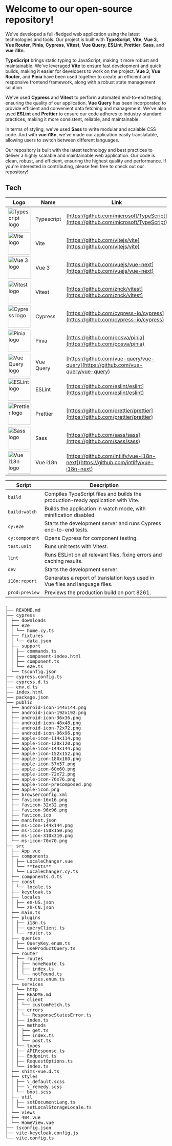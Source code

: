 # Welcome to our open-source repository!

We've developed a full-fledged web application using the latest technologies and tools. Our project is built with **TypeScript**, **Vite**, **Vue 3**, **Vue Router**, **Pinia**, **Cypress**, **Vitest**, **Vue Query**, **ESLint**, **Prettier**, **Sass**, and **vue i18n**.

**TypeScript** brings static typing to JavaScript, making it more robust and maintainable. We've leveraged **Vite** to ensure fast development and quick builds, making it easier for developers to work on the project. **Vue 3**, **Vue Router**, and **Pinia** have been used together to create an efficient and responsive frontend framework, along with a robust state management solution.

We've used **Cypress** and **Vitest** to perform automated end-to-end testing, ensuring the quality of our application. **Vue Query** has been incorporated to provide efficient and convenient data fetching and management. We've also used **ESLint** and **Prettier** to ensure our code adheres to industry-standard practices, making it more consistent, reliable, and maintainable.

In terms of styling, we've used **Sass** to write modular and scalable CSS code. And with **vue i18n**, we've made our application easily translatable, allowing users to switch between different languages.

Our repository is built with the latest technology and best practices to deliver a highly scalable and maintainable web application. Our code is clean, robust, and efficient, ensuring the highest quality and performance. If you're interested in contributing, please feel free to check out our repository!

## Tech

| Logo                                                                                                                       | Name       | Link                                                                                 |
| -------------------------------------------------------------------------------------------------------------------------- | ---------- | ------------------------------------------------------------------------------------ |
| <img height="70" src="https://upload.wikimedia.org/wikipedia/commons/4/4c/Typescript_logo_2020.svg" alt="Typescript logo"> | Typescript | [https://github.com/microsoft/TypeScript](https://github.com/microsoft/TypeScript)   |
| <img height="70" src="https://vitejs.dev/logo.svg" alt="Vite logo">                                                        | Vite       | [https://github.com/vitejs/vite](https://github.com/vitejs/vite)                     |
| <img height="70" src="https://upload.wikimedia.org/wikipedia/commons/9/95/Vue.js_Logo_2.svg" alt="Vue 3 logo">             | Vue 3      | [https://github.com/vuejs/vue-next](https://github.com/vuejs/vue-next)               |
| <img height="70" src="https://vitest.dev/logo.svg" alt="Vitest logo">                                                      | Vitest     | [https://github.com/znck/vitest](https://github.com/znck/vitest)                     |
| <img height="70" src="https://www.cypress.io/images/layouts/navbar-brand.svg" alt="Cypress logo">                          | Cypress    | [https://github.com/cypress-io/cypress](https://github.com/cypress-io/cypress)       |
| <img height="70" src="https://pinia.vuejs.org/logo.svg" alt="Pinia logo">                                                  | Pinia      | [https://github.com/posva/pinia](https://github.com/posva/pinia)                     |
| <img height="70" src="https://vue-query.vercel.app/vue-query.svg" alt="Vue Query logo">                                    | Vue Query  | [https://github.com/vue-query/vue-query](https://github.com/vue-query/vue-query)     |
| <img height="70" src="https://upload.wikimedia.org/wikipedia/commons/e/e3/ESLint_logo.svg" alt="ESLint logo">              | ESLint     | [https://github.com/eslint/eslint](https://github.com/eslint/eslint)                 |
| <img height="70" src="https://prettier.io/icon.png" alt="Prettier logo">                                                   | Prettier   | [https://github.com/prettier/prettier](https://github.com/prettier/prettier)         |
| <img height="70" src="https://sass-lang.com/assets/img/logos/logo-b6e1ef6e.svg" alt="Sass logo">                           | Sass       | [https://github.com/sass/sass](https://github.com/sass/sass)                         |
| <img height="70" src="https://vue-i18n.intlify.dev/vue-i18n-logo.png" alt="Vue i18n logo">                                 | Vue i18n   | [https://github.com/intlify/vue-i18n-next](https://github.com/intlify/vue-i18n-next) |

| Script         | Description                                                                      |
| -------------- | -------------------------------------------------------------------------------- |
| `build`        | Compiles TypeScript files and builds the production-ready application with Vite. |
| `build:watch`  | Builds the application in watch mode, with minification disabled.                |
| `cy:e2e`       | Starts the development server and runs Cypress end-to-end tests.                 |
| `cy:component` | Opens Cypress for component testing.                                             |
| `test:unit`    | Runs unit tests with Vitest.                                                     |
| `lint`         | Runs ESLint on all relevant files, fixing errors and caching results.            |
| `dev`          | Starts the development server.                                                   |
| `i18n:report`  | Generates a report of translation keys used in Vue files and language files.     |
| `prod:preview` | Previews the production build on port 8261.                                      |

<pre>
.
├── README.md
├── cypress
│ ├── downloads
│ ├── e2e
│ │ └── home.cy.ts
│ ├── fixtures
│ │ └── data.json
│ ├── support
│ │ ├── commands.ts
│ │ ├── component-index.html
│ │ ├── component.ts
│ │ └── e2e.ts
│ └── tsconfig.json
├── cypress.config.ts
├── cypress.d.ts
├── env.d.ts
├── index.html
├── package.json
├── public
│ ├── android-icon-144x144.png
│ ├── android-icon-192x192.png
│ ├── android-icon-36x36.png
│ ├── android-icon-48x48.png
│ ├── android-icon-72x72.png
│ ├── android-icon-96x96.png
│ ├── apple-icon-114x114.png
│ ├── apple-icon-120x120.png
│ ├── apple-icon-144x144.png
│ ├── apple-icon-152x152.png
│ ├── apple-icon-180x180.png
│ ├── apple-icon-57x57.png
│ ├── apple-icon-60x60.png
│ ├── apple-icon-72x72.png
│ ├── apple-icon-76x76.png
│ ├── apple-icon-precomposed.png
│ ├── apple-icon.png
│ ├── browserconfig.xml
│ ├── favicon-16x16.png
│ ├── favicon-32x32.png
│ ├── favicon-96x96.png
│ ├── favicon.ico
│ ├── manifest.json
│ ├── ms-icon-144x144.png
│ ├── ms-icon-150x150.png
│ ├── ms-icon-310x310.png
│ └── ms-icon-70x70.png
├── src
│ ├── App.vue
│ ├── components
│ │ ├── LocaleChanger.vue
│ │ └── **tests**
│ │ └── LocaleChanger.cy.ts
│ ├── components.d.ts
│ ├── const
│ │ └── locale.ts
│ ├── keycloak.ts
│ ├── locales
│ │ ├── en-US.json
│ │ └── zh-CN.json
│ ├── main.ts
│ ├── plugins
│ │ ├── i18n.ts
│ │ ├── queryClient.ts
│ │ └── router.ts
│ ├── queries
│ │ ├── QueryKey.enum.ts
│ │ └── useProductQuery.ts
│ ├── router
│ │ ├── routes
│ │ │ ├── homeRoute.ts
│ │ │ ├── index.ts
│ │ │ └── notFound.ts
│ │ └── routes.enum.ts
│ ├── services
│ │ └── http
│ │ ├── README.md
│ │ ├── client
│ │ │ └── customFetch.ts
│ │ ├── errors
│ │ │ └── ResponseStatusError.ts
│ │ ├── index.ts
│ │ ├── methods
│ │ │ ├── get.ts
│ │ │ ├── index.ts
│ │ │ └── post.ts
│ │ └── types
│ │ ├── APIResponse.ts
│ │ ├── Endpoint.ts
│ │ ├── RequestOptions.ts
│ │ └── index.ts
│ ├── shims-vue.d.ts
│ ├── styles
│ │ ├── \_default.scss
│ │ ├── \_remedy.scss
│ │ └── boot.scss
│ ├── util
│ │ ├── setDocumentLang.ts
│ │ └── setLocalStorageLocale.ts
│ └── views
│ ├── 404.vue
│ └── HomeView.vue
├── tsconfig.json
├── vite-keycloak.config.js
└── vite.config.ts
</pre>
